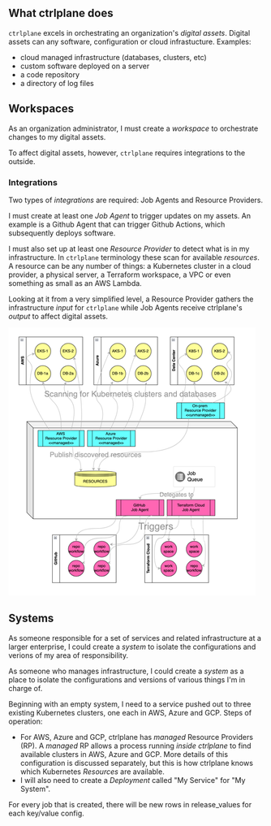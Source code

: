 
## What ctrlplane does

`ctrlplane` excels in orchestrating an organization's _digital assets_. Digital assets 
can any software, configuration or cloud infrastucture. Examples:
* cloud managed infrastructure (databases, clusters, etc)
* custom software deployed on a server
* a code repository
* a directory of log files

## Workspaces

As an organization administrator, I must create a _workspace_ to orchestrate changes to my 
digital assets.

To affect digital assets, however, `ctrlplane` requires integrations to the outside. 

### Integrations

Two types of _integrations_ are required: Job Agents and Resource Providers.

I must create at least one _Job Agent_ to trigger updates on my assets. An example is a Github Agent that 
can trigger Github Actions, which subsequently deploys software.

I must also set up at least one _Resource Provider_ to detect what is in my infrastructure. In `ctrlplane` 
terminology these scan for available _resources_. A resource 
can be any number of things: a Kubernetes cluster in a cloud provider, a physical server, 
a Terraform workspace, a VPC or even something as small as an AWS Lambda. 

Looking at it from a very simplified level, a Resource Provider gathers the infrastructure _input_ 
for `ctrlplane` while Job Agents receive ctrlplane's _output_ to affect digital assets.

![img.png](integrations.png)

## Systems

As someone responsible for a set of services and related infrastructure at a larger enterprise,
I could create a _system_ to isolate the configurations and verions of my area of responsibility.

As someone who manages infrastructure, I could create a _system_ as a place to isolate the configurations
and versions of various things I'm in charge of.


Beginning with an empty system, I need to a service pushed out to three existing Kubernetes clusters, one
each in AWS, Azure and GCP. Steps of operation:

* For AWS, Azure and GCP, ctrlplane has _managed_ Resource Providers (RP). A _managed_ RP allows a
process running _inside ctrlplane_ to find available clusters in AWS, Azure and GCP. More details of 
this configuration is discussed separately, but this is how ctrlplane knows which Kubernetes _Resources_
are available.
* I will also need to create a _Deployment_ called "My Service" for "My System".


For every job that is created, there will be new rows in release_values for each key/value config.
